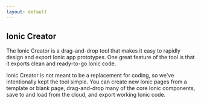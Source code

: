 ```yaml
---
layout: default
---
```


Ionic Creator
-----

The Ionic Creator is a drag-and-drop tool that makes it easy to rapidly design
and export Ionic app prototypes. One great feature of the tool is that it
exports clean and ready-to-go Ionic code.

Ionic Creator is not meant to be a replacement for coding, so we've intentionally kept 
the tool simple. You can create new Ionic pages from a template or blank page,
drag-and-drop many of the core Ionic components, save to and load from the cloud, and export 
working Ionic code.
